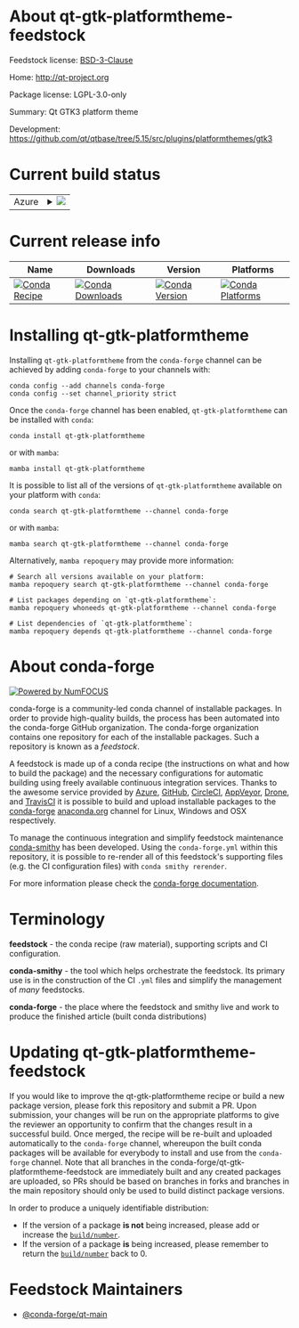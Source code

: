 About qt-gtk-platformtheme-feedstock
====================================

Feedstock license: [BSD-3-Clause](https://github.com/conda-forge/qt-gtk-platformtheme-feedstock/blob/main/LICENSE.txt)

Home: http://qt-project.org

Package license: LGPL-3.0-only

Summary: Qt GTK3 platform theme

Development: https://github.com/qt/qtbase/tree/5.15/src/plugins/platformthemes/gtk3

Current build status
====================


<table>
    
  <tr>
    <td>Azure</td>
    <td>
      <details>
        <summary>
          <a href="https://dev.azure.com/conda-forge/feedstock-builds/_build/latest?definitionId=18826&branchName=main">
            <img src="https://dev.azure.com/conda-forge/feedstock-builds/_apis/build/status/qt-gtk-platformtheme-feedstock?branchName=main">
          </a>
        </summary>
        <table>
          <thead><tr><th>Variant</th><th>Status</th></tr></thead>
          <tbody><tr>
              <td>linux_64</td>
              <td>
                <a href="https://dev.azure.com/conda-forge/feedstock-builds/_build/latest?definitionId=18826&branchName=main">
                  <img src="https://dev.azure.com/conda-forge/feedstock-builds/_apis/build/status/qt-gtk-platformtheme-feedstock?branchName=main&jobName=linux&configuration=linux%20linux_64_" alt="variant">
                </a>
              </td>
            </tr><tr>
              <td>linux_aarch64</td>
              <td>
                <a href="https://dev.azure.com/conda-forge/feedstock-builds/_build/latest?definitionId=18826&branchName=main">
                  <img src="https://dev.azure.com/conda-forge/feedstock-builds/_apis/build/status/qt-gtk-platformtheme-feedstock?branchName=main&jobName=linux&configuration=linux%20linux_aarch64_" alt="variant">
                </a>
              </td>
            </tr><tr>
              <td>linux_ppc64le</td>
              <td>
                <a href="https://dev.azure.com/conda-forge/feedstock-builds/_build/latest?definitionId=18826&branchName=main">
                  <img src="https://dev.azure.com/conda-forge/feedstock-builds/_apis/build/status/qt-gtk-platformtheme-feedstock?branchName=main&jobName=linux&configuration=linux%20linux_ppc64le_" alt="variant">
                </a>
              </td>
            </tr>
          </tbody>
        </table>
      </details>
    </td>
  </tr>
</table>

Current release info
====================

| Name | Downloads | Version | Platforms |
| --- | --- | --- | --- |
| [![Conda Recipe](https://img.shields.io/badge/recipe-qt--gtk--platformtheme-green.svg)](https://anaconda.org/conda-forge/qt-gtk-platformtheme) | [![Conda Downloads](https://img.shields.io/conda/dn/conda-forge/qt-gtk-platformtheme.svg)](https://anaconda.org/conda-forge/qt-gtk-platformtheme) | [![Conda Version](https://img.shields.io/conda/vn/conda-forge/qt-gtk-platformtheme.svg)](https://anaconda.org/conda-forge/qt-gtk-platformtheme) | [![Conda Platforms](https://img.shields.io/conda/pn/conda-forge/qt-gtk-platformtheme.svg)](https://anaconda.org/conda-forge/qt-gtk-platformtheme) |

Installing qt-gtk-platformtheme
===============================

Installing `qt-gtk-platformtheme` from the `conda-forge` channel can be achieved by adding `conda-forge` to your channels with:

```
conda config --add channels conda-forge
conda config --set channel_priority strict
```

Once the `conda-forge` channel has been enabled, `qt-gtk-platformtheme` can be installed with `conda`:

```
conda install qt-gtk-platformtheme
```

or with `mamba`:

```
mamba install qt-gtk-platformtheme
```

It is possible to list all of the versions of `qt-gtk-platformtheme` available on your platform with `conda`:

```
conda search qt-gtk-platformtheme --channel conda-forge
```

or with `mamba`:

```
mamba search qt-gtk-platformtheme --channel conda-forge
```

Alternatively, `mamba repoquery` may provide more information:

```
# Search all versions available on your platform:
mamba repoquery search qt-gtk-platformtheme --channel conda-forge

# List packages depending on `qt-gtk-platformtheme`:
mamba repoquery whoneeds qt-gtk-platformtheme --channel conda-forge

# List dependencies of `qt-gtk-platformtheme`:
mamba repoquery depends qt-gtk-platformtheme --channel conda-forge
```


About conda-forge
=================

[![Powered by
NumFOCUS](https://img.shields.io/badge/powered%20by-NumFOCUS-orange.svg?style=flat&colorA=E1523D&colorB=007D8A)](https://numfocus.org)

conda-forge is a community-led conda channel of installable packages.
In order to provide high-quality builds, the process has been automated into the
conda-forge GitHub organization. The conda-forge organization contains one repository
for each of the installable packages. Such a repository is known as a *feedstock*.

A feedstock is made up of a conda recipe (the instructions on what and how to build
the package) and the necessary configurations for automatic building using freely
available continuous integration services. Thanks to the awesome service provided by
[Azure](https://azure.microsoft.com/en-us/services/devops/), [GitHub](https://github.com/),
[CircleCI](https://circleci.com/), [AppVeyor](https://www.appveyor.com/),
[Drone](https://cloud.drone.io/welcome), and [TravisCI](https://travis-ci.com/)
it is possible to build and upload installable packages to the
[conda-forge](https://anaconda.org/conda-forge) [anaconda.org](https://anaconda.org/)
channel for Linux, Windows and OSX respectively.

To manage the continuous integration and simplify feedstock maintenance
[conda-smithy](https://github.com/conda-forge/conda-smithy) has been developed.
Using the ``conda-forge.yml`` within this repository, it is possible to re-render all of
this feedstock's supporting files (e.g. the CI configuration files) with ``conda smithy rerender``.

For more information please check the [conda-forge documentation](https://conda-forge.org/docs/).

Terminology
===========

**feedstock** - the conda recipe (raw material), supporting scripts and CI configuration.

**conda-smithy** - the tool which helps orchestrate the feedstock.
                   Its primary use is in the construction of the CI ``.yml`` files
                   and simplify the management of *many* feedstocks.

**conda-forge** - the place where the feedstock and smithy live and work to
                  produce the finished article (built conda distributions)


Updating qt-gtk-platformtheme-feedstock
=======================================

If you would like to improve the qt-gtk-platformtheme recipe or build a new
package version, please fork this repository and submit a PR. Upon submission,
your changes will be run on the appropriate platforms to give the reviewer an
opportunity to confirm that the changes result in a successful build. Once
merged, the recipe will be re-built and uploaded automatically to the
`conda-forge` channel, whereupon the built conda packages will be available for
everybody to install and use from the `conda-forge` channel.
Note that all branches in the conda-forge/qt-gtk-platformtheme-feedstock are
immediately built and any created packages are uploaded, so PRs should be based
on branches in forks and branches in the main repository should only be used to
build distinct package versions.

In order to produce a uniquely identifiable distribution:
 * If the version of a package **is not** being increased, please add or increase
   the [``build/number``](https://docs.conda.io/projects/conda-build/en/latest/resources/define-metadata.html#build-number-and-string).
 * If the version of a package **is** being increased, please remember to return
   the [``build/number``](https://docs.conda.io/projects/conda-build/en/latest/resources/define-metadata.html#build-number-and-string)
   back to 0.

Feedstock Maintainers
=====================

* [@conda-forge/qt-main](https://github.com/orgs/conda-forge/teams/qt-main/)

